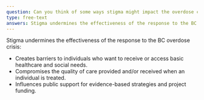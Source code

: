 ```yaml
---
question: Can you think of some ways stigma might impact the overdose crisis in the relations between PWUS and health institutions?
type: free-text
answers: Stigma undermines the effectiveness of the response to the BC overdose crisis
---
```

<!--- This is where the rich feedback goes -->
<markdown-image src="images/graph-placeholder-dark.svg"></markdown-image>

Stigma undermines the effectiveness of the response to the BC overdose crisis:
- Creates barriers to individuals who want to receive or access basic healthcare and social needs.
- Compromises the quality of care provided and/or received when an individual is treated.
- Influences public support for evidence-based strategies and project funding.
